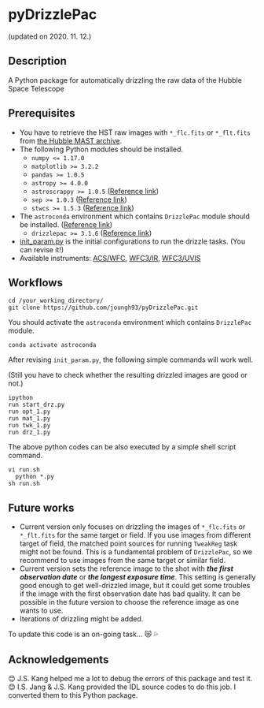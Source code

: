 # pyDrizzlePac
(updated on 2020. 11. 12.)


## Description
A Python package for automatically drizzling the raw data of the Hubble Space Telescope


## Prerequisites
* You have to retrieve the HST raw images with ``*_flc.fits`` or ``*_flt.fits`` from [the Hubble MAST archive](http://archive.stsci.edu/hst/search.php).
* The following Python modules should be installed.
  * ``numpy <= 1.17.0``
  * ``matplotlib >= 3.2.2``
  * ``pandas >= 1.0.5``
  * ``astropy >= 4.0.0``
  * ``astroscrappy >= 1.0.5`` ([Reference link](https://astroscrappy.readthedocs.io/en/latest/))
  * ``sep >= 1.0.3`` ([Reference link](https://sep.readthedocs.io/en/v1.0.x/))
  * ``stwcs >= 1.5.3`` ([Reference link](https://stwcs.readthedocs.io/en/latest/hstwcs.html))
* The ``astroconda`` environment which contains ``DrizzlePac`` module should be installed. ([Reference link](https://astroconda.readthedocs.io/en/latest/getting_started.html#))
  * ``drizzlepac >= 3.1.6`` ([Reference link](https://drizzlepac.readthedocs.io/en/latest/))
* [init_param.py](https://github.com/joungh93/pyDrizzlePac/blob/master/init_param.py) is the initial configurations to run the drizzle tasks. (You can revise it!)
* Available instruments: [ACS/WFC](https://www.stsci.edu/hst/instrumentation/acs/instrument-design), [WFC3/IR](https://www.stsci.edu/hst/instrumentation/wfc3/instrument-design), [WFC3/UVIS](https://www.stsci.edu/hst/instrumentation/wfc3/instrument-design)


## Workflows
```
cd /your_working_directory/
git clone https://github.com/joungh93/pyDrizzlePac.git
```
You should activate the ``astroconda`` environment which contains ``DrizzlePac`` module.

```
conda activate astroconda
```

After revising ``init_param.py``, the following simple commands will work well.

(Still you have to check whether the resulting drizzled images are good or not.)

```
ipython
run start_drz.py
run opt_1.py
run mat_1.py
run twk_1.py
run drz_1.py
```

The above python codes can be also executed by a simple shell script command.

```
vi run.sh
  python *.py
sh run.sh
```


## Future works
* Current version only focuses on drizzling the images of ``*_flc.fits`` or ``*_flt.fits`` for the same target or field. If you use images from different target of field, the matched point sources for running ``TweakReg`` task might not be found. This is a fundamental problem of ``DrizzlePac``, so we recommend to use images from the same target or similar field. 
* Current version sets the reference image to the shot with _**the first observation date**_ or _**the longest exposure time**_.
This setting is generally good enough to get well-drizzled image, but it could get some troubles if the image with the first observation date has bad quality.
It can be possible in the future version to choose the reference image as one wants to use.
* Iterations of drizzling might be added.

To update this code is an on-going task... :crying_cat_face: :sweat_drops:


## Acknowledgements
:blush: J.S. Kang helped me a lot to debug the errors of this package and test it.  
:blush: I.S. Jang &  J.S. Kang provided the IDL source codes to do this job. I converted them to this Python package. 


